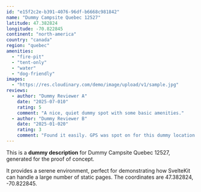 ```yaml
---
id: "e15f2c2e-b391-4076-96df-b6668c981842"
name: "Dummy Campsite Quebec 12527"
latitude: 47.382824
longitude: -70.822845
continent: "north-america"
country: "canada"
region: "quebec"
amenities:
  - "fire-pit"
  - "tent-only"
  - "water"
  - "dog-friendly"
images:
  - "https://res.cloudinary.com/demo/image/upload/v1/sample.jpg"
reviews:
  - author: "Dummy Reviewer A"
    date: "2025-07-010"
    rating: 5
    comment: "A nice, quiet dummy spot with some basic amenities."
  - author: "Dummy Reviewer B"
    date: "2025-01-020"
    rating: 3
    comment: "Found it easily. GPS was spot on for this dummy location."
---
```


This is a **dummy description** for Dummy Campsite Quebec 12527, generated for the proof of concept.

It provides a serene environment, perfect for demonstrating how SvelteKit can handle a large number of static pages. The coordinates are 47.382824, -70.822845.
